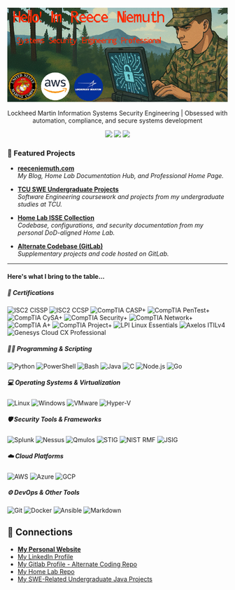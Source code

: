 <p align="center">
  <img src="./GithubBanner.png" alt="Reece Niemuth Banner" />
</p>

<p align="center">
Lockheed Martin Information Systems Security Engineering | Obsessed with automation, compliance, and secure systems development
</p>

<p align="center">
  <img src="https://komarev.com/ghpvc/?username=ReeceNiemuth&color=green&style=flat-square" />
  <img src="https://img.shields.io/github/followers/ReeceNiemuth?label=Followers&style=flat-square" />
  <img src="https://img.shields.io/github/stars/ReeceNiemuth?label=Stars&style=flat-square" />
</p>

### 📌 Featured Projects

- [**reeceniemuth.com**](https://reeceniemuth.com)  
  *My Blog, Home Lab Documentation Hub, and Professional Home Page.*

- [**TCU SWE Undergraduate Projects**](https://github.com/ReeceNiemuth/TCU-SWE-Undergrad-Projects)  
  *Software Engineering coursework and projects from my undergraduate studies at TCU.*

- [**Home Lab ISSE Collection**](https://github.com/ReeceNiemuth/HomeLab-ISSE-Collection)  
  *Codebase, configurations, and security documentation from my personal DoD-aligned Home Lab.*

- [**Alternate Codebase (GitLab)**](https://gitlab.com/ReeceNiemuth)  
  *Supplementary projects and code hosted on GitLab.*

---

#### Here's what I bring to the table...

##### 📜 Certifications  
![ISC2 CISSP](https://img.shields.io/badge/CISSP-ISC2-green)
![ISC2 CCSP](https://img.shields.io/badge/CCSP-ISC2-green)
![CompTIA CASP+](https://img.shields.io/badge/CASP+-CompTIA-blue)
![CompTIA PenTest+](https://img.shields.io/badge/PenTest+-CompTIA-blue)
![CompTIA CySA+](https://img.shields.io/badge/CySA+-CompTIA-blue)
![CompTIA Security+](https://img.shields.io/badge/Security+-CompTIA-red)
![CompTIA Network+](https://img.shields.io/badge/Network+-CompTIA-red)
![CompTIA A+](https://img.shields.io/badge/A+-CompTIA-red)
![CompTIA Project+](https://img.shields.io/badge/Project+-CompTIA-orange)
![LPI Linux Essentials](https://img.shields.io/badge/Linux%20Essentials-LPI-yellow)
![Axelos ITILv4](https://img.shields.io/badge/ITILv4-Foundation-purple)
![Genesys Cloud CX Professional](https://img.shields.io/badge/Genesys-Cloud%20CX%20Professional-lightgrey)

##### 👨‍💻 Programming & Scripting
![Python](https://img.shields.io/badge/Python-3776AB?logo=python&logoColor=white)
![PowerShell](https://img.shields.io/badge/PowerShell-5391FE?logo=powershell&logoColor=white)
![Bash](https://img.shields.io/badge/Bash-4EAA25?logo=gnubash&logoColor=white)
![Java](https://img.shields.io/badge/Java-007396?logo=java&logoColor=white)
![C](https://img.shields.io/badge/C-A8B9CC?logo=c&logoColor=black)
![Node.js](https://img.shields.io/badge/Node.js-339933?logo=node.js&logoColor=white)
![Go](https://img.shields.io/badge/Go-00ADD8?logo=go&logoColor=white)

##### 💻 Operating Systems & Virtualization
![Linux](https://img.shields.io/badge/Linux-FCC624?logo=linux&logoColor=black)
![Windows](https://img.shields.io/badge/Windows-0078D6?logo=windows&logoColor=white)
![VMware](https://img.shields.io/badge/VMware-607078?logo=vmware&logoColor=white)
![Hyper-V](https://img.shields.io/badge/Hyper--V-0078D7?logo=microsoft&logoColor=white)

##### 🛡️ Security Tools & Frameworks
![Splunk](https://img.shields.io/badge/Splunk-000000?logo=splunk&logoColor=white)
![Nessus](https://img.shields.io/badge/Nessus-1A73E8?logo=tenable&logoColor=white)
![Qmulos](https://img.shields.io/badge/Qmulos-FF6F00?logo=shield&logoColor=white)
![STIG](https://img.shields.io/badge/DISA-STIG-blue)
![NIST RMF](https://img.shields.io/badge/NIST-RMF-orange)
![JSIG](https://img.shields.io/badge/JSIG-DoD-red)

##### ☁️ Cloud Platforms
![AWS](https://img.shields.io/badge/AWS-232F3E?logo=amazon-aws&logoColor=white)
![Azure](https://img.shields.io/badge/Azure-0078D4?logo=microsoft-azure&logoColor=white)
![GCP](https://img.shields.io/badge/GCP-4285F4?logo=google-cloud&logoColor=white)

##### ⚙️ DevOps & Other Tools
![Git](https://img.shields.io/badge/Git-F05032?logo=git&logoColor=white)
![Docker](https://img.shields.io/badge/Docker-2496ED?logo=docker&logoColor=white)
![Ansible](https://img.shields.io/badge/Ansible-EE0000?logo=ansible&logoColor=white)
![Markdown](https://img.shields.io/badge/Markdown-000000?logo=markdown&logoColor=white)


## 🔗 Connections
- [**My Personal Website**](https://reeceniemuth.com) 
- [My LinkedIn Profile](https://www.linkedin.com/in/reece-niemuth-mba-cissp-ccsp-54a87419a/)
- [My Gitlab Profile - Alternate Coding Repo](https://gitlab.com/ReeceNiemuth)
- [My Home Lab Repo](https://github.com/ReeceNiemuth/HomeLab-ISSE-Collection)
- [My SWE-Related Undergraduate Java Projects](https://github.com/ReeceNiemuth/TCU-SWE-Undergrad-Projects)
